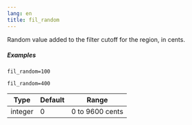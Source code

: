 ```yaml
---
lang: en
title: fil_random
---
```

Random value added to the filter cutoff for the region, in cents.

##### Examples

```
fil_random=100

fil_random=400
```

| Type    | Default | Range           |
| ---     | ---     | ---             |
| integer | 0       | 0 to 9600 cents |
